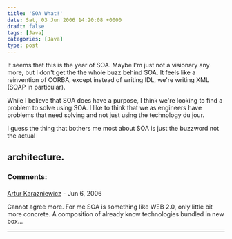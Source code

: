 ```yaml
---
title: 'SOA What!'
date: Sat, 03 Jun 2006 14:20:08 +0000
draft: false
tags: [Java]
categories: [Java]
type: post
---
```


It seems that this is the year of SOA. Maybe I'm just not a visionary any more, but I don't get the the whole buzz behind SOA. It feels like a reinvention of CORBA, except instead of writing IDL, we're writing XML (SOAP in particular).

While I believe that SOA does have a purpose, I think we're looking to find a problem to solve using SOA. I like to think that we as engineers have problems that need solving and not just using the technology du jour.

I guess the thing that bothers me most about SOA is just the buzzword not the actual

architecture.
---
### Comments:
####
[Artur Karazniewicz](http://www.jroller.com/pages/baa "") - <time datetime="2006-06-03 17:07:22">Jun 6, 2006</time>

Cannot agree more. For me SOA is something like WEB 2.0, only little bit more concrete. A composition of already know technologies bundled in new box...
<hr />
